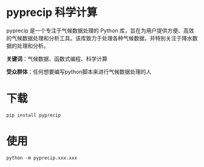 # pyprecip 科学计算

pyprecip 是一个专注于气候数据处理的 Python 库，旨在为用户提供方便、高效的气候数据处理和分析工具。该库致力于处理各种气候数据，并特别关注于降水数据的处理和分析。

**关键词**：气候数据、函数式编程、科学计算

**受众群体**：任何想要编写python脚本来进行气候数据处理的人

# 下载

```sheel
pip install pyprecip
```

# 使用

```shell
python -m pyprecip.xxx.xxx
```


